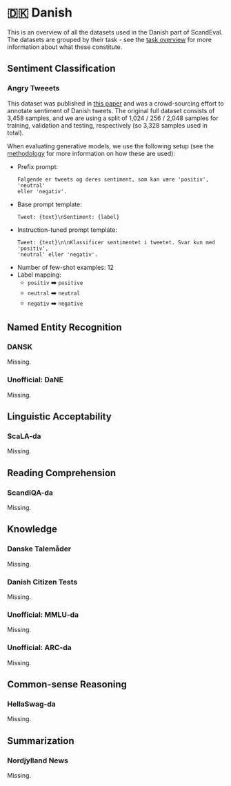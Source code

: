 # 🇩🇰 Danish

This is an overview of all the datasets used in the Danish part of ScandEval. The
datasets are grouped by their task - see the [task overview](/tasks) for more
information about what these constitute.


## Sentiment Classification

### Angry Tweeets

This dataset was published in [this
paper](https://aclanthology.org/2021.nodalida-main.53/) and was a crowd-sourcing effort
to annotate sentiment of Danish tweets. The original full dataset consists of 3,458
samples, and we are using a split of 1,024 / 256 / 2,048 samples for training,
validation and testing, respectively (so 3,328 samples used in total).

When evaluating generative models, we use the following setup (see the
[methodology](/methodology) for more information on how these are used):

- Prefix prompt:
  ```
  Følgende er tweets og deres sentiment, som kan være 'positiv', 'neutral'
  eller 'negativ'.
  ```
- Base prompt template:
  ```
  Tweet: {text}\nSentiment: {label}
  ```
- Instruction-tuned prompt template:
  ```
  Tweet: {text}\n\nKlassificer sentimentet i tweetet. Svar kun med 'positiv',
  'neutral' eller 'negativ'.
  ```
- Number of few-shot examples: 12
- Label mapping:
    - `positiv` ➡️ `positive`
    - `neutral` ➡️ `neutral`
    - `negativ` ➡️ `negative`


## Named Entity Recognition

### DANSK

Missing.

### Unofficial: DaNE

Missing.


## Linguistic Acceptability

### ScaLA-da

Missing.


## Reading Comprehension

### ScandiQA-da

Missing.


## Knowledge

### Danske Talemåder

Missing.

### Danish Citizen Tests

Missing.

### Unofficial: MMLU-da

Missing.

### Unofficial: ARC-da

Missing.


## Common-sense Reasoning

### HellaSwag-da

Missing.


## Summarization

### Nordjylland News

Missing.
